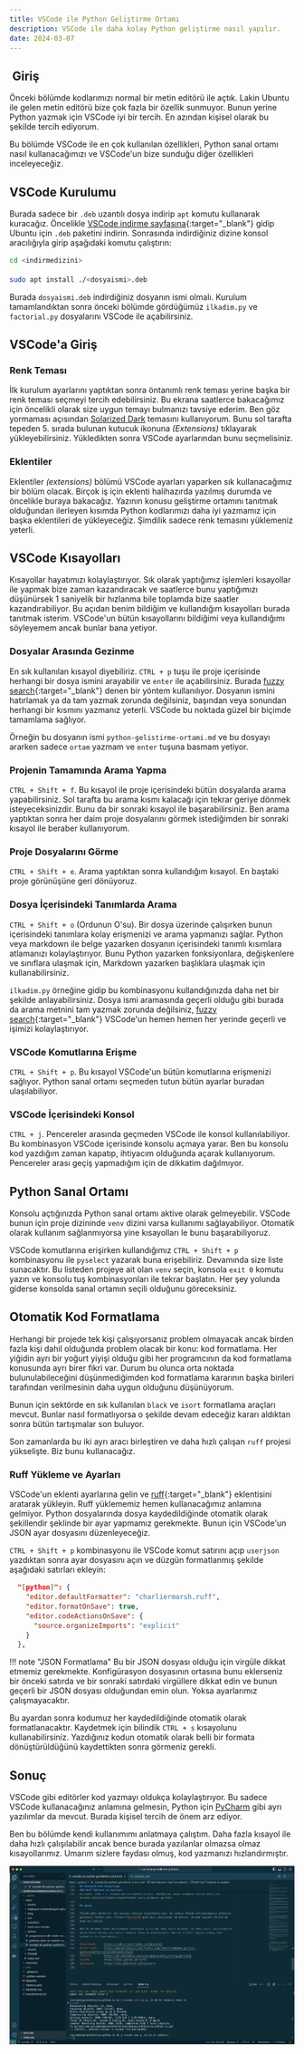 ```yaml
---
title: VSCode ile Python Geliştirme Ortamı
description: VSCode ile daha kolay Python geliştirme nasıl yapılır.
date: 2024-03-07
---
```


##  Giriş

Önceki bölümde kodlarımızı normal bir metin editörü ile açtık. Lakin Ubuntu ile gelen metin editörü
bize çok fazla bir özellik sunmuyor. Bunun yerine Python yazmak için VSCode iyi bir tercih. En
azından kişisel olarak bu şekilde tercih ediyorum.

Bu bölümde VSCode ile en çok kullanılan özellikleri, Python sanal ortamı nasıl kullanacağımızı ve
VSCode'un bize sunduğu diğer özellikleri inceleyeceğiz.

## VSCode Kurulumu

Burada sadece bir `.deb` uzantılı dosya indirip `apt` komutu kullanarak kuracağız. Öncelikle
[VSCode indirme sayfasına][download]{:target="_blank"} gidip Ubuntu için `.deb` paketini indirin.
Sonrasında indirdiğiniz dizine konsol aracılığıyla girip aşağıdaki komutu çalıştırın:

```sh
cd <indirmedizini>

sudo apt install ./<dosyaismi>.deb
```

Burada `dosyaismi.deb` indirdiğiniz dosyanın ismi olmalı. Kurulum tamamlandıktan sonra önceki
bölümde gördüğümüz `ilkadim.py` ve `factorial.py` dosyalarını VSCode ile açabilirsiniz.

## VSCode'a Giriş

### Renk Teması

İlk kurulum ayarlarını yaptıktan sonra öntanımlı renk teması yerine başka bir renk teması seçmeyi
tercih edebilirsiniz. Bu ekrana saatlerce bakacağımız için öncelikli olarak size uygun temayı
bulmanızı tavsiye ederim. Ben göz yormaması açısından [Solarized Dark][solarized] temasını
kullanıyorum. Bunu sol tarafta tepeden 5. sırada bulunan kutucuk ikonuna _(Extensions)_ tıklayarak
yükleyebilirsiniz. Yükledikten sonra VSCode ayarlarından bunu seçmelisiniz.

### Eklentiler

Eklentiler _(extensions)_ bölümü VSCode ayarları yaparken sık kullanacağımız bir bölüm olacak.
Birçok iş için eklenti halihazırda yazılmış durumda ve öncelikle buraya bakacağız. Yazının konusu
geliştirme ortamını tanıtmak olduğundan ilerleyen kısımda Python kodlarımızı daha iyi yazmamız için
başka eklentileri de yükleyeceğiz. Şimdilik sadece renk temasını yüklemeniz yeterli.

## VSCode Kısayolları

Kısayollar hayatımızı kolaylaştırıyor. Sık olarak yaptığımız işlemleri kısayollar ile yapmak bize
zaman kazandıracak ve saatlerce bunu yaptığımızı düşünürsek 1 saniyelik bir hızlanma bile toplamda
bize saatler kazandırabiliyor. Bu açıdan benim bildiğim ve kullandığım kısayolları burada tanıtmak
isterim. VSCode'un bütün kısayollarını bildiğimi veya kullandığımı söyleyemem ancak bunlar bana
yetiyor.

### Dosyalar Arasında Gezinme

En sık kullanılan kısayol diyebiliriz. `CTRL + p` tuşu ile proje içerisinde herhangi bir dosya
ismini arayabilir ve `enter` ile açabilirsiniz. Burada [fuzzy search][fuzzy]{:target="_blank"} denen
bir yöntem kullanılıyor. Dosyanın ismini hatırlamak ya da tam yazmak zorunda değilsiniz, başından
veya sonundan herhangi bir kısmını yazmanız yeterli. VSCode bu noktada güzel bir biçimde tamamlama
sağlıyor.

Örneğin bu dosyanın ismi `python-gelistirme-ortami.md` ve bu dosyayı ararken sadece `ortam` yazmam
ve `enter` tuşuna basmam yetiyor.

### Projenin Tamamında Arama Yapma

`CTRL + Shift + f`. Bu kısayol ile proje içerisindeki bütün dosyalarda arama yapabilirsiniz. Sol
tarafta bu arama kısmı kalacağı için tekrar geriye dönmek isteyeceksinizdir. Bunu da bir sonraki
kısayol ile başarabilirsiniz. Ben arama yaptıktan sonra her daim proje dosyalarını görmek
istediğimden bir sonraki kısayol ile beraber kullanıyorum.

### Proje Dosyalarını Görme

`CTRL + Shift + e`. Arama yaptıktan sonra kullandığım kısayol. En baştaki proje görünüşüne geri
dönüyoruz.

### Dosya İçerisindeki Tanımlarda Arama

`CTRL + Shift + o` (Ordunun O'su). Bir dosya üzerinde çalışırken bunun içerisindeki tanımlara kolay
erişmenizi ve arama yapmanızı sağlar. Python veya markdown ile belge yazarken dosyanın içerisindeki
tanımlı kısımlara atlamanızı kolaylaştırıyor. Bunu Python yazarken fonksiyonlara, değişkenlere ve
sınıflara ulaşmak için, Markdown yazarken başlıklara ulaşmak için kullanabilirsiniz.

`ilkadim.py` örneğine gidip bu kombinasyonu kullandığınızda daha net bir şekilde anlayabilirsiniz.
Dosya ismi aramasında geçerli olduğu gibi burada da arama metnini tam yazmak zorunda değilsiniz,
[fuzzy search][fuzzy]{:target="_blank"} VSCode'un hemen hemen her yerinde geçerli ve işimizi kolaylaştırıyor.

### VSCode Komutlarına Erişme

`CTRL + Shift + p`. Bu kısayol VSCode'un bütün komutlarına erişmenizi sağlıyor. Python sanal ortamı
seçmeden tutun bütün ayarlar buradan ulaşılabiliyor.

### VSCode İçerisindeki Konsol

`CTRL + j`. Pencereler arasında geçmeden VSCode ile konsol kullanılabiliyor. Bu kombinasyon VSCode
içerisinde konsolu açmaya yarar. Ben bu konsolu kod yazdığım zaman kapatıp, ihtiyacım olduğunda
açarak kullanıyorum. Pencereler arası geçiş yapmadığım için de dikkatim dağılmıyor.

## Python Sanal Ortamı

Konsolu açtığınızda Python sanal ortamı aktive olarak gelmeyebilir. VSCode bunun için proje
dizininde `venv` dizini varsa kullanımı sağlayabiliyor. Otomatik olarak kullanım sağlanmıyorsa yine
kısayolları le bunu başarabiliyoruz.

VSCode komutlarına erişirken kullandığımız `CTRL + Shift + p` kombinasyonu ile `pyselect` yazarak
buna erişebiliriz. Devamında size liste sunacaktır. Bu listeden projeye ait olan `venv` seçin,
konsola `exit 0` komutu yazın ve konsolu tuş kombinasyonları ile tekrar başlatın. Her şey yolunda
giderse konsolda sanal ortamın seçili olduğunu göreceksiniz.

## Otomatik Kod Formatlama

Herhangi bir projede tek kişi çalışıyorsanız problem olmayacak ancak birden fazla kişi dahil
olduğunda problem olacak bir konu: kod formatlama. Her yiğidin ayrı bir yoğurt yiyişi olduğu gibi
her programcının da kod formatlama konusunda ayrı birer fikri var. Durum bu olunca orta noktada
bulunulabileceğini düşünmediğimden kod formatlama kararının başka birileri tarafından verilmesinin
daha uygun olduğunu düşünüyorum.

Bunun için sektörde en sık kullanılan `black` ve `isort` formatlama araçları mevcut. Bunlar nasıl
formatlıyorsa o şekilde devam edeceğiz kararı aldıktan sonra bütün tartışmalar son buluyor.

Son zamanlarda bu iki ayrı aracı birleştiren ve daha hızlı çalışan `ruff` projesi yükselişte. Biz
bunu kullanacağız.

### Ruff Yükleme ve Ayarları

VSCode'un eklenti ayarlarına gelin ve [ruff][ruff]{:target="_blank"} eklentisini aratarak yükleyin.
Ruff yüklememiz hemen kullanacağımız anlamına gelmiyor. Python dosyalarında dosya kaydedildiğinde
otomatik olarak şekillendir şeklinde bir ayar yapmamız gerekmekte. Bunun için VSCode'un JSON ayar
dosyasını düzenleyeceğiz.

`CTRL + Shift + p` kombinasyonu ile VSCode komut satırını açıp `userjson` yazdıktan sonra ayar
dosyasını açın ve düzgün formatlanmış şekilde aşağıdaki satırları ekleyin:

```json
  "[python]": {
    "editor.defaultFormatter": "charliermarsh.ruff",
    "editor.formatOnSave": true,
    "editor.codeActionsOnSave": {
      "source.organizeImports": "explicit"
    }
  },
```

!!! note "JSON Formatlama"
    Bu bir JSON dosyası olduğu için virgüle dikkat etmemiz gerekmekte. Konfigürasyon dosyasının
    ortasına bunu eklerseniz bir önceki satırda ve bir sonraki satırdaki virgüllere dikkat edin ve
    bunun geçerli bir JSON dosyası olduğundan emin olun. Yoksa ayarlarımız çalışmayacaktır.

Bu ayardan sonra kodumuz her kaydedildiğinde otomatik olarak formatlanacaktır. Kaydetmek için
bilindik `CTRL + s` kısayolunu kullanabilirsiniz. Yazdığınız kodun otomatik olarak belli bir formata dönüştürüldüğünü kaydettikten sonra görmeniz gerekli.

## Sonuç

VSCode gibi editörler kod yazmayı oldukça kolaylaştırıyor. Bu sadece VSCode kullanacağınız anlamına
gelmesin, Python için [PyCharm][pycharm] gibi ayrı yazılımlar da mevcut. Burada kişisel tercih de
önem arz ediyor.

Ben bu bölümde kendi kullanımımı anlatmaya çalıştım. Daha fazla kısayol ile daha hızlı çalışılabilir
ancak bence burada yazılanlar olmazsa olmaz kısayollarımız. Umarım sizlere faydası olmuş, kod
yazmanızı hızlandırmıştır.

![VSCode Örneği](../assets/python/vscode-ornek.png)

[download]:     https://code.visualstudio.com/download
[solarized]:    https://marketplace.visualstudio.com/items?itemName=ginfuru.ginfuru-better-solarized-dark-theme
[fuzzy]:        https://en.wikipedia.org/wiki/Approximate_string_matching
[ruff]:         https://docs.astral.sh/ruff/
[pycharm]:      https://www.jetbrains.com/pycharm/
